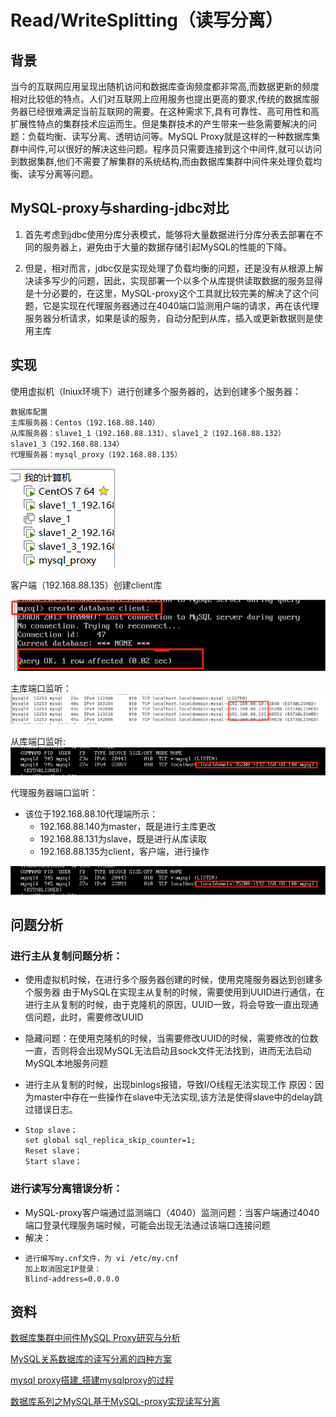 # Read/WriteSplitting（读写分离）

## 背景
当今的互联网应用呈现出随机访问和数据库查询频度都非常高,而数据更新的频度相对比较低的特点。人们对互联网上应用服务也提出更高的要求,传统的数据库服务器已经很难满足当前互联网的需要。在这种需求下,具有可靠性、高可用性和高扩展性特点的集群技术应运而生。但是集群技术的产生带来一些急需要解决的问题：负载均衡、读写分离、透明访问等。MySQL Proxy就是这样的一种数据库集群中间件,可以很好的解决这些问题。程序员只需要连接到这个中间件,就可以访问到数据集群,他们不需要了解集群的系统结构,而由数据库集群中间件来处理负载均衡、读写分离等问题。

## MySQL-proxy与sharding-jdbc对比
1. 首先考虑到jdbc使用分库分表模式，能够将大量数据进行分库分表去部署在不同的服务器上，避免由于大量的数据存储引起MySQL的性能的下降。<p>
2. 但是，相对而言，jdbc仅是实现处理了负载均衡的问题，还是没有从根源上解决读多写少的问题，因此，实现部署一个以多个从库提供读取数据的服务显得是十分必要的，在这里，MySQL-proxy这个工具就比较完美的解决了这个问题，它是实现在代理服务器通过在4040端口监测用户端的请求，再在该代理服务器分析请求，如果是读的服务，自动分配到从库，插入或更新数据则是使用主库<p>

## 实现
使用虚拟机（lniux环境下）进行创建多个服务器的，达到创建多个服务器：
````
数据库配置
主库服务器：Centos（192.168.88.140）                                                
从库服务器：slave1_1（192.168.88.131）、slave1_2（192.168.88.132）       slave1_3（192.168.88.134）
代理服务器：mysql_proxy（192.168.88.135）
````

![RWS](./RWSplitting_img/1.png)<p>

客户端（192.168.88.135）创建client库<p>
![RWS](./RWSplitting_img/2.png)<p>

主库端口监听：
![RWS](./RWSplitting_img/3.png)<p>

从库端口监听:
![RWS](./RWSplitting_img/4.png)<p>



代理服务器端口监听：
- 该位于192.168.88.10代理端所示：
    - 192.168.88.140为master，既是进行主库更改
    - 192.168.88.131为slave，既是进行从库读取
    - 192.168.88.135为client，客户端，进行操作
    
![RWS](./RWSplitting_img/4.png)<p>

## 问题分析
### 进行主从复制问题分析：
- 使用虚拟机时候，在进行多个服务器创建的时候，使用克隆服务器达到创建多个服务器
由于MySQL在实现主从复制的时候，需要使用到UUID进行通信，在进行主从复制的时候，由于克隆机的原因，UUID一致，将会导致一直出现通信问题，此时，需要修改UUID<p>
- 隐藏问题：在使用克隆机的时候，当需要修改UUID的时候，需要修改的位数一直，否则将会出现MySQL无法启动且sock文件无法找到，进而无法启动MySQL本地服务问题

- 进行主从复制的时候，出现binlogs报错，导致I/O线程无法实现工作
原因：因为master中存在一些操作在slave中无法实现,该方法是使得slave中的delay跳过错误日志。
- ````
  Stop slave；
  set global sql_replica_skip_counter=1;
  Reset slave；
  Start slave；
  ````


### 进行读写分离错误分析：
- MySQL-proxy客户端通过监测端口（4040）监测问题：当客户端通过4040端口登录代理服务端时候，可能会出现无法通过该端口连接问题
- 解决：
- ````
  进行编写my.cnf文件，为 vi /etc/my.cnf
  加上取消固定IP登录：
  Blind-address=0.0.0.0
  ````

## 资料
[数据库集群中间件MySQL Proxy研究与分析](https://kns.cnki.net/kcms2/article/abstract?v=fDc5t50kiLLMefmH27D-CcoDCuHNzkmJwHOLgZQDAn7SViHXluZt1WpAvkRyg9wMfCoUXtqsiDGOrI2DZqTASuLqCeNFNe4It-R607KvklKNNaZFT5VJf-PzdGViatnu5CQ0JVkGclrRs-6QHCpBJJq-13G8pLdB&uniplatform=NZKPT)<p>
[MySQL关系数据库的读写分离的四种方案](https://blog.csdn.net/inrgihc/article/details/108293738)<p>
[mysql proxy搭建_搭建mysqlproxy的过程](https://blog.csdn.net/weixin_30986285/article/details/113910018)<p>
[数据库系列之MySQL基于MySQL-proxy实现读写分离](https://blog.csdn.net/solihawk/article/details/117697556)<p>